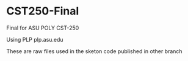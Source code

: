 # CST250-Final

Final for ASU POLY CST-250

Using PLP plp.asu.edu

These are raw files used in the sketon code published in other branch
